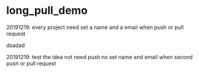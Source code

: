 # long_pull_demo

20191219: every project need set a name and a email when push or pull request
 
 dsadad
 
20191219: test the idea not need push no set name and email when second push or pull request 

